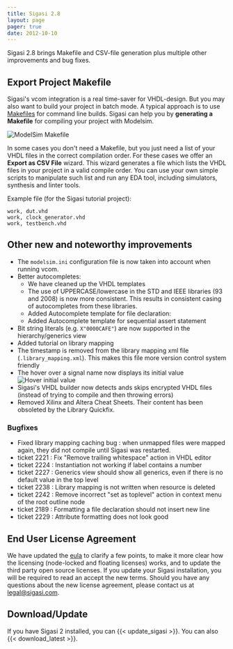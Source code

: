 ```yaml
---
title: Sigasi 2.8
layout: page
pager: true
date: 2012-10-10
---
```


Sigasi 2.8 brings Makefile and CSV-file generation plus multiple other improvements and bug fixes.

Export Project Makefile
-----------------------

Sigasi's vcom integration is a
real time-saver for VHDL-design. But you may also want to build your
project in batch mode. A typical approach is to use
[Makefiles](http://en.wikipedia.org/wiki/Make_(software)) for command
line builds. Sigasi can help you by **generating a Makefile** for
compiling your project with Modelsim.

![ModelSim Makefile](/img/releasenotes/2.8/makefile_a.png "ModelSim Makefile")

In some cases you don't need a Makefile, but you just need a list of
your VHDL files in the correct compilation order. For these cases we
offer an **Export as CSV File** wizard. This wizard generates a file
which lists the VHDL files in your project in a valid compile order. You
can use your own simple scripts to manipulate such list and run any EDA
tool, including simulators, synthesis and linter tools.

Example file (for the Sigasi tutorial project):

    work, dut.vhd
    work, clock_generator.vhd
    work, testbench.vhd

Other new and noteworthy improvements
-------------------------------------

-   The `modelsim.ini` configuration file is now taken into account when
    running vcom.
-   Better autocompletes:
    -   We have cleaned up the VHDL templates
    -   The use of UPPERCASE/lowercase in the STD and IEEE libraries (93
        and 2008) is now more consistent. This results in consistent
        casing of autocompletes from these libraries.
    -   Added Autocomplete template for file declaration:
    -   Added Autocomplete template for sequential assert statement
-   Bit string literals (e.g. <code>X"0000CAFE"</code>) are now
    supported in the hierarchy/generics view
-   Added tutorial on library mapping
-   The timestamp is removed from the library mapping xml file
    (`.library_mapping.xml`). This makes this file more version control
    system friendly
-   The hover over a signal name now displays its initial value
    ![Hover initial value](/img/releasenotes/2.8/signal_hover.png "Hover initial value")
-   Sigasi's VHDL builder now detects ands skips encrypted VHDL files
    (instead of trying to compile and then throwing errors)
-   Removed Xilinx and Altera Cheat Sheets. Their content has been
    obsoleted by the Library Quickfix.

### Bugfixes

-   Fixed library mapping caching bug : when unmapped files were mapped
    again, they did not compile until Sigasi was restarted.
-   ticket 2221 : Fix "Remove trailing whitespace" action in VHDL editor
-   ticket 2224 : Instantiation not working if label contains a number
-   ticket 2227 : Generics view should show all generics, even if there
    is no default value in the top level
-   ticket 2238 : Library mapping is not written when resource is
    deleted
-   ticket 2242 : Remove incorrect "set as toplevel" action in context
    menu of the root outline node
-   ticket 2189 : Formatting a file declaration should not insert new
    line
-   ticket 2229 : Attribute formatting does not look good

End User License Agreement
--------------------------

We have updated the [eula](/eula) to clarify a few
points, to make it more clear how the licensing (node-locked and floating licenses) works, and to update the third party open source licenses.
If you update your Sigasi installation, you will be required to read an accept the new terms. Should you have any questions about the new license agreement, please contact us at <legal@sigasi.com>.

Download/Update
---------------

If you have Sigasi 2 installed, you can {{< update_sigasi >}}. You can also {{< download_latest >}}.

